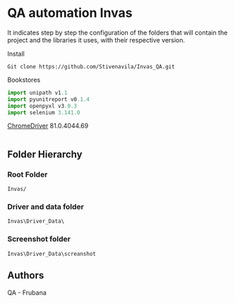 # QA automation Invas

It indicates step by step the configuration of the folders that will contain the 
project and the libraries it uses, with their respective version.

Install
```
Git clone https://github.com/Stivenavila/Invas_QA.git
```
Bookstores
```python
import unipath v1.1
import pyunitreport v0.1.4
import openpyxl v3.0.3
import selenium 3.141.0
```
[ChromeDriver](https://chromedriver.chromium.org/) 81.0.4044.69
```
```
## Folder Hierarchy 
### Root Folder 
```
Invas/
```
### Driver and data folder
```
Invas\Driver_Data\
```
### Screenshot folder
```
Invas\Driver_Data\screanshot
```
## Authors
QA - Frubana
